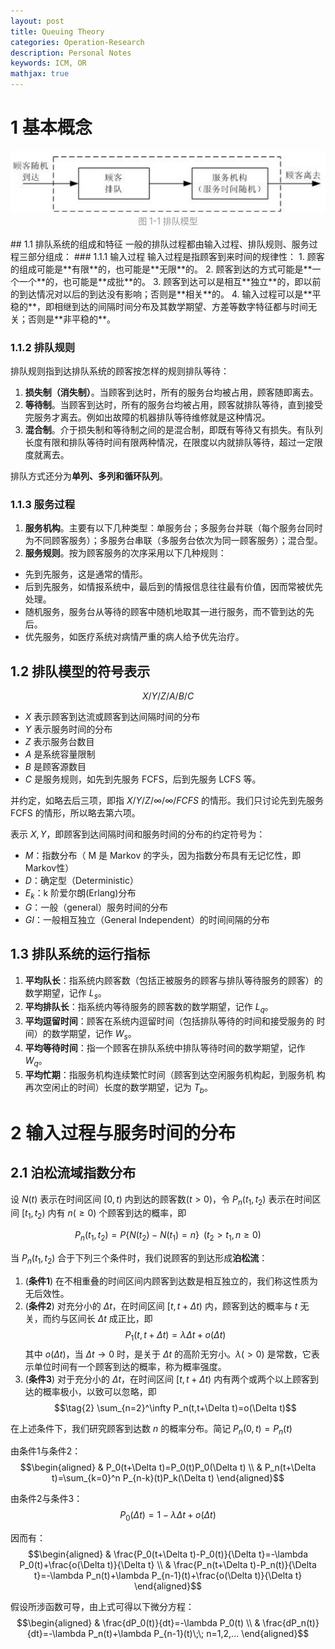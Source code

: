 ```yaml
---
layout: post
title: Queuing Theory
categories: Operation-Research
description: Personal Notes
keywords: ICM, OR
mathjax: true
---
```


# 1 基本概念
<center>
    <img src="/images/2021-01/Snipaste_2021-01-14_10-26-29.jpg"> <br>
    <div style="color: #999;">图 1-1 排队模型</div>
</center><br>
## 1.1 排队系统的组成和特征
一般的排队过程都由输入过程、排队规则、服务过程三部分组成：
### 1.1.1 输入过程
输入过程是指顾客到来时间的规律性：
1. 顾客的组成可能是**有限**的，也可能是**无限**的。 
2. 顾客到达的方式可能是**一个一个**的，也可能是**成批**的。 
3. 顾客到达可以是相互**独立**的，即以前的到达情况对以后的到达没有影响；否则是**相关**的。 
4. 输入过程可以是**平稳的**，即相继到达的间隔时间分布及其数学期望、方差等数字特征都与时间无关；否则是**非平稳的**。

### 1.1.2 排队规则
排队规则指到达排队系统的顾客按怎样的规则排队等待：
1. **损失制（消失制）**。当顾客到达时，所有的服务台均被占用，顾客随即离去。
2. **等待制**。当顾客到达时，所有的服务台均被占用，顾客就排队等待，直到接受完服务才离去。例如出故障的机器排队等待维修就是这种情况。 
3. **混合制**。介于损失制和等待制之间的是混合制，即既有等待又有损失。有队列长度有限和排队等待时间有限两种情况，在限度以内就排队等待，超过一定限度就离去。 

排队方式还分为**单列、多列和循环队列**。

### 1.1.3 服务过程
1. **服务机构**。主要有以下几种类型：单服务台；多服务台并联（每个服务台同时为不同顾客服务）；多服务台串联（多服务台依次为同一顾客服务）；混合型。 
2. **服务规则**。按为顾客服务的次序采用以下几种规则： 
- 先到先服务，这是通常的情形。 
- 后到先服务，如情报系统中，最后到的情报信息往往最有价值，因而常被优先处理。 
- 随机服务，服务台从等待的顾客中随机地取其一进行服务，而不管到达的先后。
- 优先服务，如医疗系统对病情严重的病人给予优先治疗。

## 1.2 排队模型的符号表示
$$X /Y / Z / A/ B /C$$

- $X$ 表示顾客到达流或顾客到达间隔时间的分布
- $Y$ 表示服务时间的分布
- $Z$ 表示服务台数目
- $A$ 是系统容量限制
- $B$ 是顾客源数目
- $C$ 是服务规则，如先到先服务 FCFS，后到先服务 LCFS 等。

并约定，如略去后三项，即指 $X /Y / Z / \infty / \infty / FCFS$ 的情形。我们只讨论先到先服务 FCFS 的情形，所以略去第六项。

表示 $X,Y$，即顾客到达间隔时间和服务时间的分布的约定符号为：
- $M$：指数分布（ M 是 Markov 的字头，因为指数分布具有无记忆性，即 Markov性） 
- $D$：确定型（Deterministic） 
- $E_k$：k 阶爱尔朗(Erlang)分布 
- $G$：一般（general）服务时间的分布
- $GI$：一般相互独立（General Independent）的时间间隔的分布

## 1.3 排队系统的运行指标
1. **平均队长**：指系统内顾客数（包括正被服务的顾客与排队等待服务的顾客）的数学期望，记作 $L_s$。 
2. **平均排队长**：指系统内等待服务的顾客数的数学期望，记作 $L_q$。 
3. **平均逗留时间**：顾客在系统内逗留时间（包括排队等待的时间和接受服务的
时间）的数学期望，记作 $W_s$。 
4. **平均等待时间**：指一个顾客在排队系统中排队等待时间的数学期望，记作 $W_q$。 
5. **平均忙期**：指服务机构连续繁忙时间（顾客到达空闲服务机构起，到服务机
构再次空闲止的时间）长度的数学期望，记为 $T_b$。

# 2 输入过程与服务时间的分布
## 2.1 泊松流域指数分布
设 $N(t)$ 表示在时间区间 $[0,t)$ 内到达的顾客数($t > 0$)，令 $P_n(t_1,t_2)$ 表示在时间区间 $[t_1,t_2)$ 内有 $n(\geq0)$ 个顾客到达的概率，即

$$P_n(t_1,t_2) = P\{N(t_2) − N(t_1) = n\}\;\;(t_2 > t_1,n\geq 0)$$

当 $P_n(t_1,t_2)$ 合于下列三个条件时，我们说顾客的到达形成**泊松流**：
1. (**条件1**) 在不相重叠的时间区间内顾客到达数是相互独立的，我们称这性质为无后效性。 
2. (**条件2**) 对充分小的 $\Delta t$，在时间区间 $[t,t + \Delta t)$ 内，顾客到达的概率与 $t$ 无关，而约与区间长 $\Delta t$ 成正比，即 
$$\tag{1} P_1(t,t + \Delta t) = λ\Delta t + o(\Delta t)$$
其中 $o(\Delta t)$，当 $\Delta t\to 0$ 时，是关于 $\Delta t$ 的高阶无穷小。$\lambda(> 0)$ 是常数，它表示单位时间有一个顾客到达的概率，称为概率强度。 
3. (**条件3**) 对于充分小的 $\Delta t$，在时间区间 $[t,t +\Delta t)$ 内有两个或两个以上顾客到达的概率极小，以致可以忽略，即 
$$\tag{2} \sum_{n=2}^\infty P_n(t,t+\Delta t)=o(\Delta t)$$

在上述条件下，我们研究顾客到达数 $n$ 的概率分布。简记 $P_n(0,t)=P_n(t)$

由条件1与条件2：
$$\begin{aligned}
& P_0(t+\Delta t)=P_0(t)P_0(\Delta t) \\
& P_n(t+\Delta t)=\sum_{k=0}^n P_{n-k}(t)P_k(\Delta t)
\end{aligned}$$

由条件2与条件3：
$$P_0(\Delta t)=1-\lambda\Delta t+o(\Delta t)$$

因而有：
$$\begin{aligned}
& \frac{P_0(t+\Delta t)-P_0(t)}{\Delta t}=-\lambda P_0(t)+\frac{o(\Delta t)}{\Delta t} \\
& \frac{P_n(t+\Delta t)-P_n(t)}{\Delta t}=-\lambda P_n(t)+\lambda P_{n-1}(t)+\frac{o(\Delta t)}{\Delta t}
\end{aligned}$$

假设所涉函数可导，由上式可得以下微分方程：
$$\begin{aligned}
& \frac{dP_0(t)}{dt}=-\lambda P_0(t) \\
& \frac{dP_n(t)}{dt}=-\lambda P_n(t)+\lambda P_{n-1}(t)\;\; n=1,2,...
\end{aligned}$$